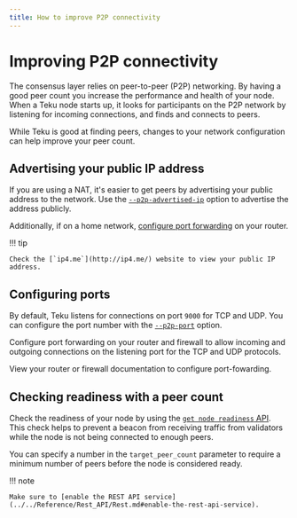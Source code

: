 ```yaml
---
title: How to improve P2P connectivity
---
```


# Improving P2P connectivity

The consensus layer relies on peer-to-peer (P2P) networking. By having a good peer count you
increase the performance and health of your node. When a Teku node starts up, it looks for
participants on the P2P network by listening for incoming connections, and finds and connects to
peers.

While Teku is good at finding peers, changes to your network configuration can help improve your
peer count.

## Advertising your public IP address

If you are using a NAT, it's easier to get peers by advertising your public address to the network.
Use the [`--p2p-advertised-ip`](../../Reference/CLI/CLI-Syntax.md#p2p-advertised-ip) option to
advertise the address publicly.

Additionally, if on a home network, [configure port forwarding](#configuring-ports) on your router.

!!! tip

    Check the [`ip4.me`](http://ip4.me/) website to view your public IP address.

## Configuring ports

By default, Teku listens for connections on port `9000` for TCP and UDP. You can configure the port
number with the [`--p2p-port`](../../Reference/CLI/CLI-Syntax.md#p2p-port) option.

Configure port forwarding on your router and firewall to allow incoming and outgoing connections on
the listening port for the TCP and UDP protocols.

View your router or firewall documentation to configure port-fowarding.

## Checking readiness with a peer count

Check the readiness of your node by using the [`get node readiness` API](https://consensys.github.io/teku/#operation/getTekuV1AdminReadiness).
This check helps to prevent a beacon from receiving traffic from validators while the node is not being connected to enough peers.

You can specify a number in the `target_peer_count` parameter to require a minimum number of peers before the node is considered ready.

!!! note

    Make sure to [enable the REST API service](../../Reference/Rest_API/Rest.md#enable-the-rest-api-service).
